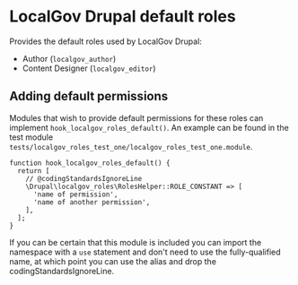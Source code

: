 # LocalGov Drupal default roles

Provides the default roles used by LocalGov Drupal:

 * Author (`localgov_author`)
 * Content Designer (`localgov_editor`)

## Adding default permissions

Modules that wish to provide default permissions for these roles can implement
`hook_localgov_roles_default()`. An example can be found in the test module
`tests/localgov_roles_test_one/localgov_roles_test_one.module`.

```
function hook_localgov_roles_default() {
  return [
    // @codingStandardsIgnoreLine
    \Drupal\localgov_roles\RolesHelper::ROLE_CONSTANT => [
      'name of permission',
      'name of another permission',
    ],
  ];
}
```

If you can be certain that this module is included you can import the namespace
with a `use` statement and don't need to use the fully-qualified name, at which
point you can use the alias and drop the codingStandardsIgnoreLine.
